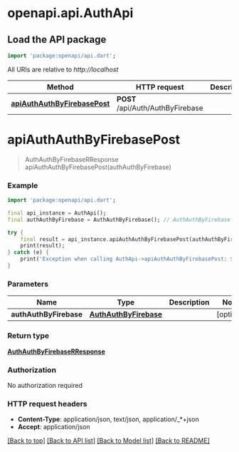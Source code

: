 # openapi.api.AuthApi

## Load the API package
```dart
import 'package:openapi/api.dart';
```

All URIs are relative to *http://localhost*

Method | HTTP request | Description
------------- | ------------- | -------------
[**apiAuthAuthByFirebasePost**](AuthApi.md#apiAuthAuthByFirebasePost) | **POST** /api/Auth/AuthByFirebase | 


# **apiAuthAuthByFirebasePost**
> AuthAuthByFirebaseRResponse apiAuthAuthByFirebasePost(authAuthByFirebase)



### Example 
```dart
import 'package:openapi/api.dart';

final api_instance = AuthApi();
final authAuthByFirebase = AuthAuthByFirebase(); // AuthAuthByFirebase | 

try { 
    final result = api_instance.apiAuthAuthByFirebasePost(authAuthByFirebase);
    print(result);
} catch (e) {
    print('Exception when calling AuthApi->apiAuthAuthByFirebasePost: $e\n');
}
```

### Parameters

Name | Type | Description  | Notes
------------- | ------------- | ------------- | -------------
 **authAuthByFirebase** | [**AuthAuthByFirebase**](AuthAuthByFirebase.md)|  | [optional] 

### Return type

[**AuthAuthByFirebaseRResponse**](AuthAuthByFirebaseRResponse.md)

### Authorization

No authorization required

### HTTP request headers

 - **Content-Type**: application/json, text/json, application/_*+json
 - **Accept**: application/json

[[Back to top]](#) [[Back to API list]](../README.md#documentation-for-api-endpoints) [[Back to Model list]](../README.md#documentation-for-models) [[Back to README]](../README.md)


